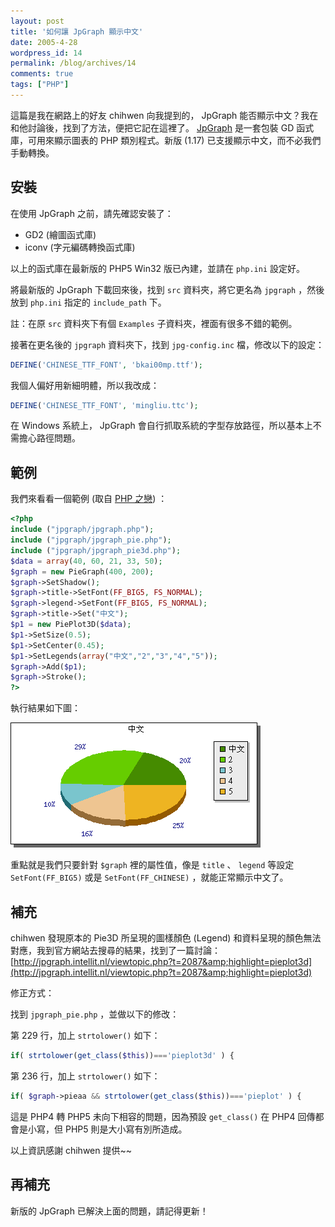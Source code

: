 ```yaml
---
layout: post
title: '如何讓 JpGraph 顯示中文'
date: 2005-4-28
wordpress_id: 14
permalink: /blog/archives/14
comments: true
tags: ["PHP"]
---
```


這篇是我在網路上的好友 chihwen 向我提到的， JpGraph 能否顯示中文？我在和他討論後，找到了方法，便把它記在這裡了。 [JpGraph](http://www.aditus.nu/jpgraph/) 是一套包裝 GD 函式庫，可用來顯示圖表的 PHP 類別程式。新版 (1.17) 已支援顯示中文，而不必我們手動轉換。

## 安裝

在使用 JpGraph 之前，請先確認安裝了：

* GD2 (繪圖函式庫)
* iconv (字元編碼轉換函式庫)

以上的函式庫在最新版的 PHP5 Win32 版已內建，並請在 `php.ini` 設定好。

將最新版的 JpGraph 下載回來後，找到 `src` 資料夾，將它更名為 `jpgraph` ，然後放到 `php.ini` 指定的 `include_path` 下。

註：在原 `src` 資料夾下有個 `Examples` 子資料夾，裡面有很多不錯的範例。

接著在更名後的 `jpgraph` 資料夾下，找到 `jpg-config.inc` 檔，修改以下的設定：

```php
DEFINE('CHINESE_TTF_FONT', 'bkai00mp.ttf');
```

我個人偏好用新細明體，所以我改成：

```php
DEFINE('CHINESE_TTF_FONT', 'mingliu.ttc');
```

在 Windows 系統上， JpGraph 會自行抓取系統的字型存放路徑，所以基本上不需擔心路徑問題。

## 範例

我們來看看一個範例 (取自 [PHP 之戀](http://timteam.org)) ：

```php
<?php
include ("jpgraph/jpgraph.php");
include ("jpgraph/jpgraph_pie.php");
include ("jpgraph/jpgraph_pie3d.php");
$data = array(40, 60, 21, 33, 50);
$graph = new PieGraph(400, 200);
$graph->SetShadow();
$graph->title->SetFont(FF_BIG5, FS_NORMAL);
$graph->legend->SetFont(FF_BIG5, FS_NORMAL);
$graph->title->Set("中文");
$p1 = new PiePlot3D($data);
$p1->SetSize(0.5);
$p1->SetCenter(0.45);
$p1->SetLegends(array("中文","2","3","4","5"));
$graph->Add($p1);
$graph->Stroke();
?>
```

執行結果如下圖：

![執行結果](/resources/jpgraph/pie3d.png)

重點就是我們只要針對 `$graph` 裡的屬性值，像是 `title` 、 `legend` 等設定 `SetFont(FF_BIG5)` 或是 `SetFont(FF_CHINESE)` ，就能正常顯示中文了。

## 補充

chihwen 發現原本的 Pie3D 所呈現的圖樣顏色 (Legend) 和資料呈現的顏色無法對應，我到官方網站去搜尋的結果，找到了一篇討論：[http://jpgraph.intellit.nl/viewtopic.php?t=2087&amp;highlight=pieplot3d](http://jpgraph.intellit.nl/viewtopic.php?t=2087&amp;highlight=pieplot3d)

修正方式：

找到 `jpgraph_pie.php` ，並做以下的修改：

第 229 行，加上 `strtolower()` 如下：

```php
if( strtolower(get_class($this))==='pieplot3d' ) {
```

第 236 行，加上 `strtolower()` 如下：

```php
if( $graph->pieaa && strtolower(get_class($this))==='pieplot' ) {

```

這是 PHP4 轉 PHP5 未向下相容的問題，因為預設 `get_class()` 在 PHP4 回傳都會是小寫，但 PHP5 則是大小寫有別所造成。

以上資訊感謝 chihwen 提供~~

## 再補充

新版的 JpGraph 已解決上面的問題，請記得更新！
